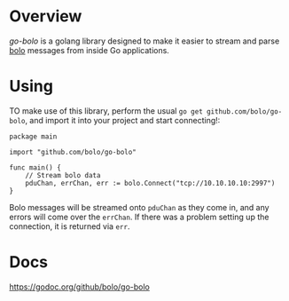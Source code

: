 # Overview

*go-bolo* is a golang library designed to make it easier to stream and parse
[bolo](https://github.com/bolo/bolo) messages from inside Go applications.

# Using

TO make use of this library, perform the usual `go get github.com/bolo/go-bolo`,
and import it into your project and start connecting!:

```
package main

import "github.com/bolo/go-bolo"

func main() {
	// Stream bolo data
	pduChan, errChan, err := bolo.Connect("tcp://10.10.10.10:2997")
}
```

Bolo messages will be streamed onto `pduChan` as they come in, and any
errors will come over the `errChan`. If there was a problem setting up
the connection, it is returned via `err`.


# Docs

https://godoc.org/github/bolo/go-bolo
